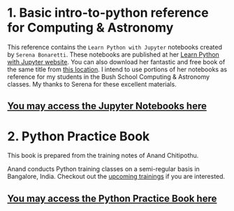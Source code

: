 # 1. Basic intro-to-python reference for Computing & Astronomy 

This reference contains the ```Learn Python with Jupyter``` notebooks created by ```Serena Bonaretti```.  These notebooks are published at her [Learn Python with Jupyter website](https://learnpythonwithjupyter.com). You can also download her fantastic and free book of the same title from [this location](https://www.learnpythonwithjupyter.com/assets/book/learn_python_with_jupyter.pdf). I intend to use portions of her notebooks as reference for my students in the Bush School Computing & Astronomy classes. My thanks to Serena for these excellent materials. 

## [You may access the Jupyter Notebooks here](notebooks)

# 2. Python Practice Book

This book is prepared from the training notes of Anand Chitipothu.

Anand conducts Python training classes on a semi-regular basis in Bangalore, India. Checkout out the [upcoming trainings](http://pipal.in/) if you are interested.

## [You may access the Python Practice Book here](https://anandology.com/python-practice-book/)